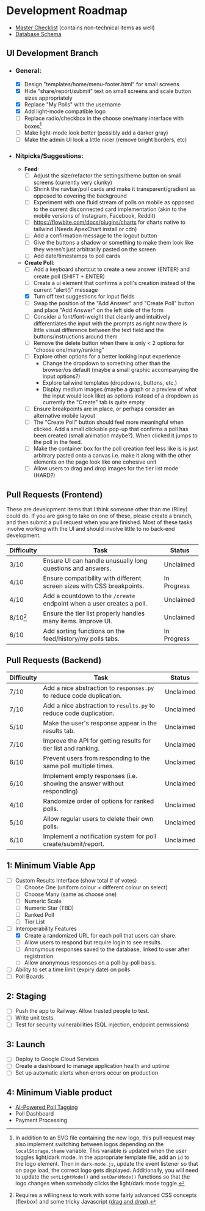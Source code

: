 # Development Roadmap

- [Master Checklist](https://docs.google.com/spreadsheets/d/1_l05MRtndCjIhHvqixORiueiIIFqz9E6iD2b9xADoRE/edit?usp=sharing) (contains non-technical items as well)
- [Database Schema](https://drive.google.com/file/d/1miwHyiKxAsvqpu6lSzgJPm7c2lLgoC4g/view?usp=drive_link)

## UI Development Branch
- ### General:
  - [x] Design "templates/home/menu-footer.html" for small screens
  - [x] Hide "share/report/submit" text on small screens and scale button sizes appropriately
  - [x] Replace "My Polls" with the username
  - [x] Add light-mode compatible logo
  - [ ] Replace radio/checkbox in the choose one/many interface with boxes[^2]
  - [ ] Make light-mode look better (possibly add a darker gray)
  - [ ] Make the admin UI look a little nicer (remove bright borders, etc)
- ### Nitpicks/Suggestions:
  - **Feed**:
    - [ ] Adjust the size/refactor the settings/theme button on small screens (currently very clunky)
    - [ ] Shrink the navbar/poll cards and make it transparent/gradient as opposed to covering the background
    - [ ] Experiment with one fluid stream of polls on mobile as opposed to the current disconnected card implementation (akin to the mobile versions of Instagram, Facebook, Reddit)
    - [ ] https://flowbite.com/docs/plugins/charts for charts native to tailwind (Needs ApexChart install or cdn)
    - [ ] Add a confirmation message to the logout button
    - [ ] Give the buttons a shadow or something to make them look like they weren't just arbitrarily pasted on the screen
    - [ ] Add date/timestamps to poll cards
  - **Create Poll**:
    - [ ] Add a keyboard shortcut to create a new answer (ENTER) and create poll (SHIFT + ENTER)
    - [ ] Create a ui element that confirms a poll's creation instead of the current "alert()" message
    - [x] Turn off text suggestions for input fields
    - [ ] Swap the position of the "Add Answer" and "Create Poll" button and place "Add Answer" on the left side of the form
    - [ ] Consider a font/font-weight that cleanly and intuitively differentiates the input with the prompts as right now there is little visual difference between the text field and the buttons/instructions around them
    - [ ] Remove the delete button when there is only < 2 options for "choose one/many/ranking"
    - [ ] Explore other options for a better looking input experience 
      - Change the dropdown to something other than the browser/os default (maybe a small graphic accompanying the input options?)
      - Explore tailwind templates (dropdowns, buttons, etc.)
      - Display medium images (maybe a graph or a preview of what the input would look like) as options instead of a dropdown as currently the "Create" tab is quite empty
    - [ ] Ensure breakpoints are in place, or perhaps consider an alternative mobile layout
    - [ ] The "Create Poll" button should feel more meaningful when clicked. Add a small clickable pop-up that confirms a poll has been created (small animation maybe?). When clicked it jumps to the poll in the feed.
    - [ ] Make the container box for the poll creation feel less like is is just arbitrary pasted onto a canvas i.e. make it along with the other elements on the page look like one cohesive unit
    - [ ] Allow users to drag and drop images for the tier list mode (HARD?) 

## Pull Requests (Frontend)

These are development items that I think someone other than me (Riley) could do. If you are going to take on one of these, please create a branch, and then submit a pull request when you are finished. Most of these tasks involve working with the UI and should involve little to no back-end development.

| Difficulty | Task                                                                   | Status      |
| ---------- | ---------------------------------------------------------------------- | ----------- |
| 3/10       | Ensure UI can handle unusually long questions and answers.             | Unclaimed   |
| 4/10       | Ensure compatibility with different screen sizes with CSS breakpoints. | In Progress |
| 4/10       | Add a countdown to the `/create` endpoint when a user creates a poll.  | Unclaimed   |
| 8/10[^3]   | Ensure the tier list properly handles many items. Improve UI.          | Unclaimed   |
| 6/10       | Add sorting functions on the feed/history/my polls tabs.               | In Progress |

## Pull Requests (Backend)

| Difficulty | Task                                                                   | Status    |
| ---------- | ---------------------------------------------------------------------- | --------- |
| 7/10       | Add a nice abstraction to `responses.py` to reduce code duplication.   | Unclaimed |
| 7/10       | Add a nice abstraction to `results.py` to reduce code duplication.     | Unclaimed |
| 5/10       | Make the user's response appear in the results tab.                    | Unclaimed |
| 7/10       | Improve the API for getting results for tier list and ranking.         | Unclaimed |
| 6/10       | Prevent users from responding to the same poll multiple times.         | Unclaimed |
| 6/10       | Implement empty responses (i.e. showing the answer without responding) | Unclaimed |
| 4/10       | Randomize order of options for ranked polls.                           | Unclaimed |
| 5/10       | Allow regular users to delete their own polls.                         | Unclaimed |
| 6/10       | Implement a notification system for poll create/submit/report.         | Unclaimed |

[^2]: In addition to an SVG file containing the new logo, this pull request may also implement switching between logos depending on the `localStorage.theme` variable. This variable is updated when the user toggles light/dark mode. In the appropriate template file, add an `id` to the logo element. Then in `dark-mode.js`, update the event listener so that on page load, the correct logo gets displayed. Additionally, you will need to update the `setLightMode()` and `setDarkMode()` functions so that the logo changes when somebody clicks the light/dark mode toggle.

[^3]: Requires a willingness to work with some fairly advanced CSS concepts (flexbox) and some tricky Javascript ([drag and drop](https://developer.mozilla.org/en-US/docs/Web/API/HTML_Drag_and_Drop_API)).

## 1: Minimum Viable App

- [ ] Custom Results Interface (show total # of votes)
  - [ ] Choose One (uniform colour + different colour on select)
  - [ ] Choose Many (same as choose one)
  - [ ] Numeric Scale
  - [ ] Numeric Star (TBD)
  - [ ] Ranked Poll
  - [ ] Tier List
- [ ] Interoperability Features
  - [x] Create a randomized URL for each poll that users can share.
  - [ ] Allow users to respond but require login to see results.
  - [ ] Anonymous responses saved to the database, linked to user after registration.
  - [ ] Allow anonymous responses on a poll-by-poll basis.
- [ ] Ability to set a time limit (expiry date) on polls
- [ ] Poll Boards

## 2: Staging

- [ ] Push the app to Railway. Allow trusted people to test.
- [ ] Write unit tests.
- [ ] Test for security vulnerabilities (SQL injection, endpoint permissions)

## 3: Launch

- [ ] Deploy to Google Cloud Services
- [ ] Create a dashboard to manage application health and uptime
- [ ] Set up automatic alerts when errors occur on production

## 4: Minimum Viable product

- [AI-Powered Poll Tagging](https://docs.google.com/document/d/1knJN9BY2EJ27TZhUlEIYxNZZmU6g-eYaLxmL75ShN_U/edit?usp=drive_link)
- Poll Dashboard
- Payment Processing

